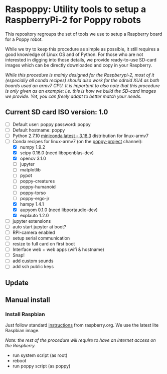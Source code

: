 # Raspoppy: Utility tools to setup a RaspberryPi-2 for Poppy robots

This repository regroups the set of tools we use to setup a Raspberry board for a Poppy robot.

While we try to keep this procedure as simple as possible, it still requires a good knowledge of Linux OS and of Python. For those who are not interested in digging into those details, we provide ready-to-use SD-card images which  can be directly downloaded and copy in your Raspberry.

*While this procedure is mainly designed for the Raspberypi-2, most of it (especially all conda recipes) should also work for the odroid XU4 as both boards used an armv7 CPU. It is important to also note that this procedure is only given as an example: i.e. this is how we build the SD-card images we provide. Yet, you can freely adapt to better match your needs.*

## Current SD card ISO version: 1.0

* [ ] Default user: poppy password: poppy
* [ ] Default hostname: poppy
* [ ] Python 2.7.10 [miniconda latest - 3.18.3](http://repo.continuum.io/miniconda/Miniconda3-3.18.3-Linux-armv7l.sh) distribution for linux-armv7
* [ ] Conda recipes for linux-armv7 (on the [poppy-project](https://anaconda.org/poppy-project/) channel):
    * [x] numpy 1.9.2
    * [x] scipy 0.16.0 (need libopenblas-dev)
    * [x] opencv 3.1.0
    * [ ] jupyter
    * [ ] matplotlib
    * [ ] pypot
    * [ ] poppy-creatures
    * [ ] poppy-humanoid
    * [ ] poppy-torso
    * [ ] poppy-ergo-jr
    * [x] hampy 1.4.1
    * [x] aupyom 0.1.0 (need libportaudio-dev)
    * [x] explauto 1.2.0
* [ ] jupyter extensions
* [ ] auto start jupyter at boot?
* [ ] RPI-camera enabled
* [ ] setup serial communication
* [ ] resize to full card on first boot
* [ ] Interface web + web apps (wifi & hostname)
* [ ] Snap!
* [ ] add custom sounds
* [ ] add ssh public keys

## Update

## Manual install

### Install Raspbian

Just follow standard [instructions](https://www.raspberrypi.org/downloads/raspbian/) from raspberry.org. We use the latest lite Raspbian image.

*Note: the rest of the procedure will require to have an internet access on the Raspberry.*


* run system script (as root)
* reboot
* run poppy script (as poppy)
